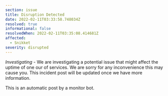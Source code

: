 ```yaml
---
section: issue
title: Disruption Detected
date: 2022-02-11T03:33:58.748034Z
resolved: true
informational: false
resolvedWhen: 2022-02-11T03:35:08.414681Z
affected:
  - Snikket
severity: disrupted
---
```

*Investigating* - We are investigating a potential issue that might affect the uptime of one our of services. We are sorry for any inconvenience this may cause you. This incident post will be updated once we have more information.

This is an automatic post by a monitor bot.
        